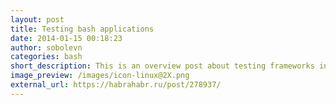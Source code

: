 ```yaml
---
layout: post
title: Testing bash applications
date: 2014-01-15 00:18:23
author: sobolevn
categories: bash
short_description: This is an overview post about testing frameworks in bash.
image_preview: /images/icon-linux@2X.png
external_url: https://habrahabr.ru/post/278937/
---
```

